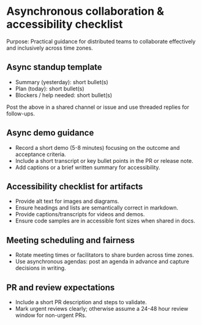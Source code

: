 # Asynchronous collaboration & accessibility checklist

Purpose: Practical guidance for distributed teams to collaborate effectively and inclusively across time zones.

## Async standup template

- Summary (yesterday): short bullet(s)
- Plan (today): short bullet(s)
- Blockers / help needed: short bullet(s)

Post the above in a shared channel or issue and use threaded replies for follow-ups.

## Async demo guidance

- Record a short demo (5-8 minutes) focusing on the outcome and acceptance criteria.
- Include a short transcript or key bullet points in the PR or release note.
- Add captions or a brief written summary for accessibility.

## Accessibility checklist for artifacts

- Provide alt text for images and diagrams.
- Ensure headings and lists are semantically correct in markdown.
- Provide captions/transcripts for videos and demos.
- Ensure code samples are in accessible font sizes when shared in docs.

## Meeting scheduling and fairness
- Rotate meeting times or facilitators to share burden across time zones.
- Use asynchronous agendas: post an agenda in advance and capture decisions in writing.

## PR and review expectations
- Include a short PR description and steps to validate.
- Mark urgent reviews clearly; otherwise assume a 24-48 hour review window for non-urgent PRs.
